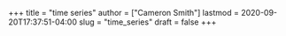+++
title = "time series"
author = ["Cameron Smith"]
lastmod = 2020-09-20T17:37:51-04:00
slug = "time_series"
draft = false
+++
